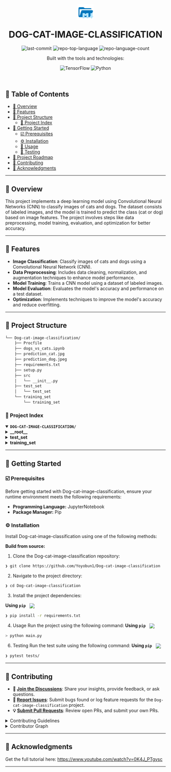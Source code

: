 <div align="center">
  <img src="https://raw.githubusercontent.com/PKief/vscode-material-icon-theme/ec559a9f6bfd399b82bb44393651661b08aaf7ba/icons/folder-markdown-open.svg" width="10%" style="margin-bottom: -15px;">
  <h1>DOG-CAT-IMAGE-CLASSIFICATION</h1>
  <p>
    <img src="https://img.shields.io/github/last-commit/Yoyobun1/Dog-cat-image-classification?style=flat-square&logo=git&logoColor=white&color=0080ff" alt="last-commit">
    <img src="https://img.shields.io/github/languages/top/Yoyobun1/Dog-cat-image-classification?style=flat-square&color=0080ff" alt="repo-top-language">
    <img src="https://img.shields.io/github/languages/count/Yoyobun1/Dog-cat-image-classification?style=flat-square&color=0080ff" alt="repo-language-count">
  </p>
  <p>Built with the tools and technologies:</p>
  <p>
    <img src="https://img.shields.io/badge/TensorFlow-FF6F00.svg?style=flat-square&logo=TensorFlow&logoColor=white" alt="TensorFlow">
    <img src="https://img.shields.io/badge/Python-3776AB.svg?style=flat-square&logo=Python&logoColor=white" alt="Python">
  </p>
</div>
<br clear="right">

## 🔗 Table of Contents

- [📍 Overview](#-overview)
- [👾 Features](#-features)
- [📁 Project Structure](#-project-structure)
  - [📂 Project Index](#-project-index)
- [🚀 Getting Started](#-getting-started)
  - [☑️ Prerequisites](#-prerequisites)
  - [⚙️ Installation](#-installation)
  - [🤖 Usage](#🤖-usage)
  - [🧪 Testing](#🧪-testing)
- [📌 Project Roadmap](#-project-roadmap)
- [🔰 Contributing](#-contributing)
- [🙌 Acknowledgments](#-acknowledgments)

---

## 📍 Overview

This project implements a deep learning model using Convolutional Neural Networks (CNN) to classify images of cats and dogs. The dataset consists of labeled images, and the model is trained to predict the class (cat or dog) based on image features. The project involves steps like data preprocessing, model training, evaluation, and optimization for better accuracy.

---

## 👾 Features

- **Image Classification**: Classify images of cats and dogs using a Convolutional Neural Network (CNN).
- **Data Preprocessing**: Includes data cleaning, normalization, and augmentation techniques to enhance model performance.
- **Model Training**: Trains a CNN model using a dataset of labeled images.
- **Model Evaluation**: Evaluates the model's accuracy and performance on a test dataset.
- **Optimization**: Implements techniques to improve the model's accuracy and reduce overfitting.


---

## 📁 Project Structure

```sh
└── Dog-cat-image-classification/
    ├── Procfile
    ├── dogs_vs_cats.ipynb
    ├── prediction_cat.jpg
    ├── prediction_dog.jpeg
    ├── requirements.txt
    ├── setup.py
    ├── src
    │   └── __init__.py
    ├── test_set
    │   └── test_set
    └── training_set
        └── training_set
```


### 📂 Project Index
<details open>
	<summary><b><code>DOG-CAT-IMAGE-CLASSIFICATION/</code></b></summary>
	<details>
		<summary><b>__root__</b></summary>
		<blockquote>
			<table>
			<tr>
				<td><b><a href='https://github.com/Yoyobun1/Dog-cat-image-classification/blob/master/Procfile'>Procfile</a></b></td>
				<td><code>❯ Used for deployment configuration (Heroku or similar services)</code></td>
			</tr>
			<tr>
				<td><b><a href='https://github.com/Yoyobun1/Dog-cat-image-classification/blob/master/dogs_vs_cats.ipynb'>dogs_vs_cats.ipynb</a></b></td>
				<td><code>❯ Jupyter notebook for training and evaluating the CNN model</code></td>
			</tr>
			<tr>
				<td><b><a href='https://github.com/Yoyobun1/Dog-cat-image-classification/blob/master/requirements.txt'>requirements.txt</a></b></td>
				<td><code>❯ Lists all Python dependencies for the project</code></td>
			</tr>
			<tr>
				<td><b><a href='https://github.com/Yoyobun1/Dog-cat-image-classification/blob/master/setup.py'>setup.py</a></b></td>
				<td><code>❯ Python setup script for package installation</code></td>
			</tr>
			</table>
		</blockquote>
	</details>
	<details>
		<summary><b>test_set</b></summary>
		<blockquote>
			<details>
				<summary><b>test_set</b></summary>
				<blockquote>
					<details>
						<summary><b>cats</b></summary>
						<blockquote>
							<table>
							<tr>
								<td><b><a href='https://github.com/Yoyobun1/Dog-cat-image-classification/blob/master/test_set/test_set/cats/_DS_Store'>_DS_Store</a></b></td>
								<td><code>❯ Metadata file for macOS directory</code></td>
							</tr>
							</table>
						</blockquote>
					</details>
					<details>
						<summary><b>dogs</b></summary>
						<blockquote>
							<table>
							<tr>
								<td><b><a href='https://github.com/Yoyobun1/Dog-cat-image-classification/blob/master/test_set/test_set/dogs/_DS_Store'>_DS_Store</a></b></td>
								<td><code>❯ Metadata file for macOS directory</code></td>
							</tr>
							</table>
						</blockquote>
					</details>
				</blockquote>
			</details>
		</blockquote>
	</details>
	<details>
		<summary><b>training_set</b></summary>
		<blockquote>
			<details>
				<summary><b>training_set</b></summary>
				<blockquote>
					<details>
						<summary><b>cats</b></summary>
						<blockquote>
							<table>
							<tr>
								<td><b><a href='https://github.com/Yoyobun1/Dog-cat-image-classification/blob/master/training_set/training_set/cats/_DS_Store'>_DS_Store</a></b></td>
								<td><code>❯ Metadata file for macOS directory</code></td>
							</tr>
							</table>
						</blockquote>
					</details>
					<details>
						<summary><b>dogs</b></summary>
						<blockquote>
							<table>
							<tr>
								<td><b><a href='https://github.com/Yoyobun1/Dog-cat-image-classification/blob/master/training_set/training_set/dogs/_DS_Store'>_DS_Store</a></b></td>
								<td><code>❯ Metadata file for macOS directory</code></td>
							</tr>
							</table>
						</blockquote>
					</details>
				</blockquote>
			</details>
		</blockquote>
	</details>
</details>


---
## 🚀 Getting Started

### ☑️ Prerequisites

Before getting started with Dog-cat-image-classification, ensure your runtime environment meets the following requirements:

- **Programming Language:** JupyterNotebook
- **Package Manager:** Pip


### ⚙️ Installation

Install Dog-cat-image-classification using one of the following methods:

**Build from source:**

1. Clone the Dog-cat-image-classification repository:
```sh
❯ git clone https://github.com/Yoyobun1/Dog-cat-image-classification
```

2. Navigate to the project directory:
```sh
❯ cd Dog-cat-image-classification
```

3. Install the project dependencies:

**Using `pip`** &nbsp; [<img align="center" src="https://img.shields.io/badge/Install-pip-blue" />](https://pip.pypa.io/en/stable/installation/)


```sh
❯ pip install -r requirements.txt
```

4. Usage
Run the project using the following command:
**Using `pip`** &nbsp; [<img align="center" src="https://img.shields.io/badge/Install-pip-blue" />](https://pip.pypa.io/en/stable/installation/)
```sh
> python main.py
```

6. Testing
Run the test suite using the following command:
**Using `pip`** &nbsp; [<img align="center" src="https://img.shields.io/badge/Install-pip-blue" />](https://pip.pypa.io/en/stable/installation/)

```sh
❯ pytest tests/
```


---

## 🔰 Contributing

- **💬 [Join the Discussions](https://github.com/Yoyobun1/Dog-cat-image-classification/discussions)**: Share your insights, provide feedback, or ask questions.
- **🐛 [Report Issues](https://github.com/Yoyobun1/Dog-cat-image-classification/issues)**: Submit bugs found or log feature requests for the `Dog-cat-image-classification` project.
- **💡 [Submit Pull Requests](https://github.com/Yoyobun1/Dog-cat-image-classification/blob/main/CONTRIBUTING.md)**: Review open PRs, and submit your own PRs.

<details closed>
<summary>Contributing Guidelines</summary>

1. **Fork the Repository**: Start by forking the project repository to your github account.
2. **Clone Locally**: Clone the forked repository to your local machine using a git client.
   ```sh
   git clone https://github.com/Yoyobun1/Dog-cat-image-classification
   ```
3. **Create a New Branch**: Always work on a new branch, giving it a descriptive name.
   ```sh
   git checkout -b new-feature-x
   ```
4. **Make Your Changes**: Develop and test your changes locally.
5. **Commit Your Changes**: Commit with a clear message describing your updates.
   ```sh
   git commit -m 'Implemented new feature x.'
   ```
6. **Push to github**: Push the changes to your forked repository.
   ```sh
   git push origin new-feature-x
   ```
7. **Submit a Pull Request**: Create a PR against the original project repository. Clearly describe the changes and their motivations.
8. **Review**: Once your PR is reviewed and approved, it will be merged into the main branch. Congratulations on your contribution!
</details>

<details closed>
<summary>Contributor Graph</summary>
<br>
<p align="left">
   <a href="https://github.com{/Yoyobun1/Dog-cat-image-classification/}graphs/contributors">
      <img src="https://contrib.rocks/image?repo=Yoyobun1/Dog-cat-image-classification">
   </a>
</p>
</details>

---



## 🙌 Acknowledgments
Get the full tutorial here: https://www.youtube.com/watch?v=0K4J_PTgysc

---
